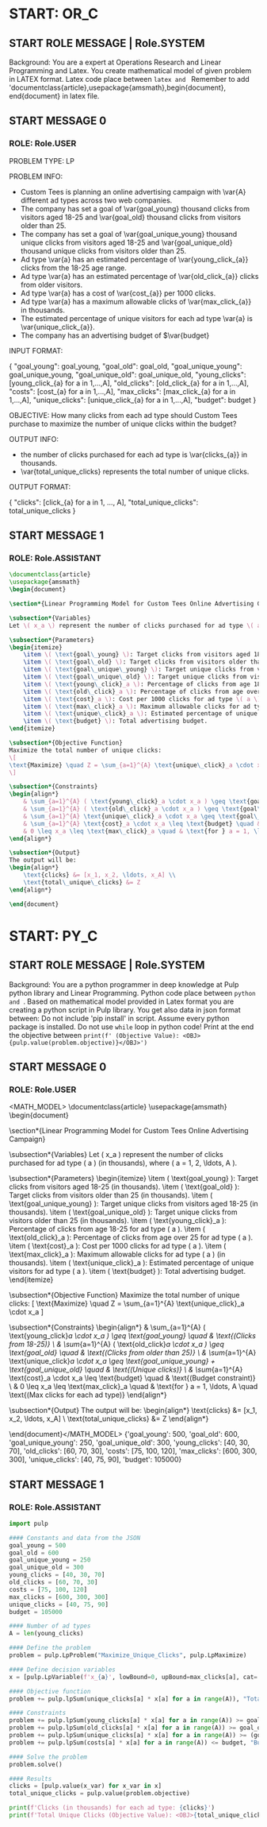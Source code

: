 # START: OR_C 
## START ROLE MESSAGE | Role.SYSTEM 
Background: You are a expert at Operations Research and Linear Programming and Latex. You create mathematical model of given problem in LATEX format. Latex code place between ```latex and ``` Remember to add 'documentclass{article},usepackage{amsmath},begin{document}, end{document} in latex file. 
## START MESSAGE 0 
### ROLE: Role.USER
<DESCRIPTION>
PROBLEM TYPE: LP

PROBLEM INFO:

- Custom Tees is planning an online advertising campaign with \var{A} different ad types across two web companies.
- The company has set a goal of \var{goal_young} thousand clicks from visitors aged 18-25 and \var{goal_old} thousand clicks from visitors older than 25.
- The company has set a goal of \var{goal_unique_young} thousand unique clicks from visitors aged 18-25 and \var{goal_unique_old} thousand unique clicks from visitors older than 25.
- Ad type \var{a} has an estimated percentage of \var{young_click_{a}} clicks from the 18-25 age range.
- Ad type \var{a} has an estimated percentage of \var{old_click_{a}} clicks from older visitors.
- Ad type \var{a} has a cost of \var{cost_{a}} per 1000 clicks.
- Ad type \var{a} has a maximum allowable clicks of \var{max_click_{a}} in thousands.
- The estimated percentage of unique visitors for each ad type \var{a} is \var{unique_click_{a}}.
- The company has an advertising budget of $\var{budget}

INPUT FORMAT: 

{
    "goal_young": goal_young,
    "goal_old": goal_old,
    "goal_unique_young": goal_unique_young,
    "goal_unique_old": goal_unique_old,
    "young_clicks": [young_click_{a} for a in 1,...,A],
    "old_clicks": [old_click_{a} for a in 1,...,A],
    "costs": [cost_{a} for a in 1,...,A],
    "max_clicks": [max_click_{a} for a in 1,...,A],
    "unique_clicks": [unique_click_{a} for a in 1,...,A],
    "budget": budget
}

OBJECTIVE: How many clicks from each ad type should Custom Tees purchase to maximize the number of unique clicks within the budget?

OUTPUT INFO:

- the number of clicks purchased for each ad type is \var{clicks_{a}} in thousands.
- \var{total_unique_clicks} represents the total number of unique clicks.

OUTPUT FORMAT:

{
    "clicks": [click_{a} for a in 1, ..., A],
    "total_unique_clicks": total_unique_clicks
}
</DESCRIPTION>


## START MESSAGE 1 
### ROLE: Role.ASSISTANT
```latex
\documentclass{article}
\usepackage{amsmath}
\begin{document}

\section*{Linear Programming Model for Custom Tees Online Advertising Campaign}

\subsection*{Variables}
Let \( x_a \) represent the number of clicks purchased for ad type \( a \) (in thousands), where \( a = 1, 2, \ldots, A \).

\subsection*{Parameters}
\begin{itemize}
    \item \( \text{goal\_young} \): Target clicks from visitors aged 18-25 (in thousands).
    \item \( \text{goal\_old} \): Target clicks from visitors older than 25 (in thousands).
    \item \( \text{goal\_unique\_young} \): Target unique clicks from visitors aged 18-25 (in thousands).
    \item \( \text{goal\_unique\_old} \): Target unique clicks from visitors older than 25 (in thousands).
    \item \( \text{young\_click}_a \): Percentage of clicks from age 18-25 for ad type \( a \).
    \item \( \text{old\_click}_a \): Percentage of clicks from age over 25 for ad type \( a \).
    \item \( \text{cost}_a \): Cost per 1000 clicks for ad type \( a \).
    \item \( \text{max\_click}_a \): Maximum allowable clicks for ad type \( a \) (in thousands).
    \item \( \text{unique\_click}_a \): Estimated percentage of unique visitors for ad type \( a \).
    \item \( \text{budget} \): Total advertising budget.
\end{itemize}

\subsection*{Objective Function}
Maximize the total number of unique clicks:
\[
\text{Maximize} \quad Z = \sum_{a=1}^{A} \text{unique\_click}_a \cdot x_a
\]

\subsection*{Constraints}
\begin{align*}
    & \sum_{a=1}^{A} ( \text{young\_click}_a \cdot x_a ) \geq \text{goal\_young} \quad & \text{(Clicks from 18-25)} \\
    & \sum_{a=1}^{A} ( \text{old\_click}_a \cdot x_a ) \geq \text{goal\_old} \quad & \text{(Clicks from older than 25)} \\
    & \sum_{a=1}^{A} \text{unique\_click}_a \cdot x_a \geq \text{goal\_unique\_young} + \text{goal\_unique\_old} \quad & \text{(Unique clicks)} \\
    & \sum_{a=1}^{A} \text{cost}_a \cdot x_a \leq \text{budget} \quad & \text{(Budget constraint)} \\
    & 0 \leq x_a \leq \text{max\_click}_a \quad & \text{for } a = 1, \ldots, A \quad \text{(Max clicks for each ad type)}
\end{align*}

\subsection*{Output}
The output will be:
\begin{align*}
    \text{clicks} &= [x_1, x_2, \ldots, x_A] \\
    \text{total\_unique\_clicks} &= Z
\end{align*}

\end{document}
```

# START: PY_C 
## START ROLE MESSAGE | Role.SYSTEM 
Background: You are a python programmer in deep knowledge at Pulp python library and Linear Programming. Python code place between ```python and ```. Based on mathematical model provided in Latex format you are creating a python script in Pulp library. You get also data in json format between: <DATA></DATA> Do not include 'pip install' in script. Assume every python package is installed. Do not use `while` loop in python code! Print at the end the objective between <OBJ></OBJ> `print(f' (Objective Value): <OBJ>{pulp.value(problem.objective)}</OBJ>')` 
## START MESSAGE 0 
### ROLE: Role.USER
<MATH_MODEL>
\documentclass{article}
\usepackage{amsmath}
\begin{document}

\section*{Linear Programming Model for Custom Tees Online Advertising Campaign}

\subsection*{Variables}
Let \( x_a \) represent the number of clicks purchased for ad type \( a \) (in thousands), where \( a = 1, 2, \ldots, A \).

\subsection*{Parameters}
\begin{itemize}
    \item \( \text{goal\_young} \): Target clicks from visitors aged 18-25 (in thousands).
    \item \( \text{goal\_old} \): Target clicks from visitors older than 25 (in thousands).
    \item \( \text{goal\_unique\_young} \): Target unique clicks from visitors aged 18-25 (in thousands).
    \item \( \text{goal\_unique\_old} \): Target unique clicks from visitors older than 25 (in thousands).
    \item \( \text{young\_click}_a \): Percentage of clicks from age 18-25 for ad type \( a \).
    \item \( \text{old\_click}_a \): Percentage of clicks from age over 25 for ad type \( a \).
    \item \( \text{cost}_a \): Cost per 1000 clicks for ad type \( a \).
    \item \( \text{max\_click}_a \): Maximum allowable clicks for ad type \( a \) (in thousands).
    \item \( \text{unique\_click}_a \): Estimated percentage of unique visitors for ad type \( a \).
    \item \( \text{budget} \): Total advertising budget.
\end{itemize}

\subsection*{Objective Function}
Maximize the total number of unique clicks:
\[
\text{Maximize} \quad Z = \sum_{a=1}^{A} \text{unique\_click}_a \cdot x_a
\]

\subsection*{Constraints}
\begin{align*}
    & \sum_{a=1}^{A} ( \text{young\_click}_a \cdot x_a ) \geq \text{goal\_young} \quad & \text{(Clicks from 18-25)} \\
    & \sum_{a=1}^{A} ( \text{old\_click}_a \cdot x_a ) \geq \text{goal\_old} \quad & \text{(Clicks from older than 25)} \\
    & \sum_{a=1}^{A} \text{unique\_click}_a \cdot x_a \geq \text{goal\_unique\_young} + \text{goal\_unique\_old} \quad & \text{(Unique clicks)} \\
    & \sum_{a=1}^{A} \text{cost}_a \cdot x_a \leq \text{budget} \quad & \text{(Budget constraint)} \\
    & 0 \leq x_a \leq \text{max\_click}_a \quad & \text{for } a = 1, \ldots, A \quad \text{(Max clicks for each ad type)}
\end{align*}

\subsection*{Output}
The output will be:
\begin{align*}
    \text{clicks} &= [x_1, x_2, \ldots, x_A] \\
    \text{total\_unique\_clicks} &= Z
\end{align*}

\end{document}</MATH_MODEL>
<DATA>
{'goal_young': 500, 'goal_old': 600, 'goal_unique_young': 250, 'goal_unique_old': 300, 'young_clicks': [40, 30, 70], 'old_clicks': [60, 70, 30], 'costs': [75, 100, 120], 'max_clicks': [600, 300, 300], 'unique_clicks': [40, 75, 90], 'budget': 105000}</DATA>


## START MESSAGE 1 
### ROLE: Role.ASSISTANT
```python
import pulp

#### Constants and data from the JSON
goal_young = 500
goal_old = 600
goal_unique_young = 250
goal_unique_old = 300
young_clicks = [40, 30, 70]
old_clicks = [60, 70, 30]
costs = [75, 100, 120]
max_clicks = [600, 300, 300]
unique_clicks = [40, 75, 90]
budget = 105000

#### Number of ad types
A = len(young_clicks)

#### Define the problem
problem = pulp.LpProblem("Maximize_Unique_Clicks", pulp.LpMaximize)

#### Define decision variables
x = [pulp.LpVariable(f'x_{a}', lowBound=0, upBound=max_clicks[a], cat='Continuous') for a in range(A)]

#### Objective function
problem += pulp.lpSum(unique_clicks[a] * x[a] for a in range(A)), "Total_Unique_Clicks"

#### Constraints
problem += pulp.lpSum(young_clicks[a] * x[a] for a in range(A)) >= goal_young, "Young_Clicks_Target"
problem += pulp.lpSum(old_clicks[a] * x[a] for a in range(A)) >= goal_old, "Old_Clicks_Target"
problem += pulp.lpSum(unique_clicks[a] * x[a] for a in range(A)) >= (goal_unique_young + goal_unique_old), "Unique_Clicks_Target"
problem += pulp.lpSum(costs[a] * x[a] for a in range(A)) <= budget, "Budget_Constraint"

#### Solve the problem
problem.solve()

#### Results
clicks = [pulp.value(x_var) for x_var in x]
total_unique_clicks = pulp.value(problem.objective)

print(f'Clicks (in thousands) for each ad type: {clicks}')
print(f'Total Unique Clicks (Objective Value): <OBJ>{total_unique_clicks}</OBJ>')
```


